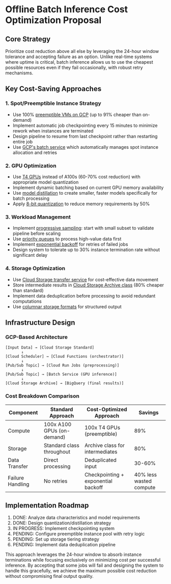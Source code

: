 # Offline Batch Inference Cost Optimization Proposal

## Core Strategy
Prioritize cost reduction above all else by leveraging the 24-hour window tolerance and accepting failure as an option. Unlike real-time systems where uptime is critical, batch inference allows us to use the cheapest possible resources even if they fail occasionally, with robust retry mechanisms.

## Key Cost-Saving Approaches

### 1. Spot/Preemptible Instance Strategy
- Use 100% [preemptible VMs on GCP](https://cloud.google.com/compute/docs/instances/preemptible) (up to 91% cheaper than on-demand)
- Implement automatic job checkpointing every 15 minutes to minimize rework when instances are terminated
- Design pipeline to resume from last checkpoint rather than restarting entire job
- Use [GCP's batch service](https://cloud.google.com/batch/docs) which automatically manages spot instance allocation and retries

### 2. GPU Optimization
- Use [T4 GPUs](https://cloud.google.com/compute/docs/gpus) instead of A100s (60-70% cost reduction) with appropriate model quantization
- Implement dynamic batching based on current GPU memory availability
- Use [model distillation](https://arxiv.org/abs/1503.02531) to create smaller, faster models specifically for batch processing
- Apply [8-bit quantization](https://huggingface.co/docs/transformers/quantization/bitsandbytes) to reduce memory requirements by 50%

### 3. Workload Management
- Implement [progressive sampling](https://en.wikipedia.org/wiki/Progressive_sampling): start with small subset to validate pipeline before scaling
- Use [priority queues](https://cloud.google.com/pubsub/docs/push#receiving_messages_in_order) to process high-value data first
- Implement [exponential backoff](https://en.wikipedia.org/wiki/Exponential_backoff) for retries of failed jobs
- Design system to tolerate up to 30% instance termination rate without significant delay

### 4. Storage Optimization
- Use [Cloud Storage transfer service](https://cloud.google.com/storage-transfer-service) for cost-effective data movement
- Store intermediate results in [Cloud Storage Archive class](https://cloud.google.com/storage/docs/storage-classes#archive) (80% cheaper than standard)
- Implement data deduplication before processing to avoid redundant computations
- Use [columnar storage formats](https://cloud.google.com/blog/products/data-analytics/columnar-storage-bigquery) for structured output

## Infrastructure Design

### GCP-Based Architecture
```
[Input Data] → [Cloud Storage Standard]
       ↓
[Cloud Scheduler] → [Cloud Functions (orchestrator)]
       ↓
[Pub/Sub Topic] → [Cloud Run Jobs (preprocessing)]
       ↓
[Pub/Sub Topic] → [Batch Service (GPU inference)]
       ↓
[Cloud Storage Archive] → [BigQuery (final results)]
```

### Cost Breakdown Comparison
| Component | Standard Approach | Cost-Optimized Approach | Savings |
|-----------|-------------------|-------------------------|---------|
| Compute | 100x A100 GPUs (on-demand) | 100x T4 GPUs (preemptible) | 89% |
| Storage | Standard class throughout | Archive class for intermediates | 80% |
| Data Transfer | Direct processing | Deduplicated input | 30-60% |
| Failure Handling | No retries | Checkpointing + exponential backoff | 40% less wasted compute |

## Implementation Roadmap

1. DONE: Analyze data characteristics and model requirements
2. DONE: Design quantization/distillation strategy
3. IN PROGRESS: Implement checkpointing system
4. PENDING: Configure preemptible instance pool with retry logic
5. PENDING: Set up storage tiering strategy
6. PENDING: Implement data deduplication pipeline

This approach leverages the 24-hour window to absorb instance terminations while focusing exclusively on minimizing cost per successful inference. By accepting that some jobs will fail and designing the system to handle this gracefully, we achieve the maximum possible cost reduction without compromising final output quality.